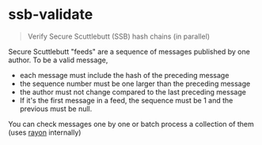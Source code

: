 # ssb-validate

> Verify Secure Scuttlebutt (SSB) hash chains (in parallel)

Secure Scuttlebutt "feeds" are a sequence of messages published by one author.
To be a valid message,
- each message must include the hash of the preceding message
- the sequence number must be one larger than the preceding message
- the author must not change compared to the last preceding message
- If it's the first message in a feed, the sequence must be 1 and the previous must be null.

You can check messages one by one or batch process a collection of them (uses [rayon](https://docs.rs/rayon/1.2.0/rayon/index.html) internally)
